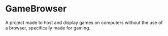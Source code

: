 # GameBrowser
A project made to host and display games on computers without the use of a browser, specifically made for gaming.

